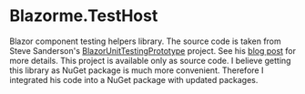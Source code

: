 # Blazorme.TestHost
Blazor component testing helpers library. The source code is taken from Steve Sanderson's [BlazorUnitTestingPrototype](https://github.com/SteveSandersonMS/BlazorUnitTestingPrototype) project. See his [blog post](https://blog.stevensanderson.com/2019/08/29/blazor-unit-testing-prototype/
) for more details. This project is available only as source code. I believe getting this library as NuGet package is much more convenient. Therefore I integrated his code into a NuGet package with updated packages.


